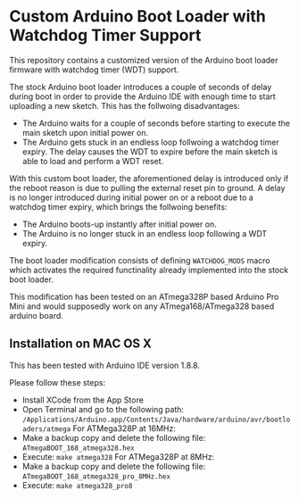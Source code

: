 # Custom Arduino Boot Loader with Watchdog Timer Support

This repository contains a customized version of the Arduino boot loader firmware with watchdog timer (WDT) support.

The stock Arduino boot loader introduces a couple of seconds of delay during boot in order to provide the Arduino IDE 
with enough time to start uploading a new sketch. This has the follwoing disadvantages:

* The Arduino waits for a couple of seconds before starting to execute the main sketch upon initial power on.
* The Arduino gets stuck in an endless loop follwoing a watchdog timer expiry. The delay causes the WDT to expire before
the main sketch is able to load and perform a WDT reset.

With this custom boot loader, the aforementioned delay is introduced only if the reboot reason is due to pulling the external
reset pin to ground. A delay is no longer introduced during initial power on or a reboot due to a watchdog timer expiry, which
brings the follwoing benefits:

* The Arduino boots-up instantly after initial power on.
* The Arduino is no longer stuck in an endless loop following a WDT expiry.

The boot loader modification consists of defining `WATCHDOG_MODS` macro which activates the required functinality already implemented
into the stock boot loader.

This modification has been tested on an ATmega328P based Arduino Pro Mini and would supposedly work on any ATmega168/ATmega328 
based arduino board.

## Installation on MAC OS X

This has been tested with Arduino IDE version 1.8.8.

Please follow these steps:
* Install XCode from the App Store
* Open Terminal and go to the following path: `/Applications/Arduino.app/Contents/Java/hardware/arduino/avr/bootloaders/atmega`
For ATMega328P at 16MHz:
* Make a backup copy and delete the following file: `ATmegaBOOT_168_atmega328.hex`
* Execute: `make atmega328`
For ATMega328P at 8MHz:
* Make a backup copy and delete the following file: `ATmegaBOOT_168_atmega328_pro_8MHz.hex`
* Execute: `make atmega328_pro8` 
